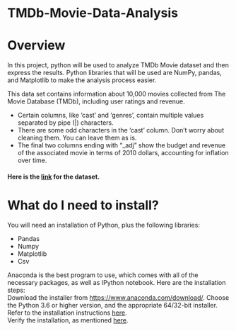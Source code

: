 # **TMDb-Movie-Data-Analysis**
# **Overview**
In this project, python will be used to analyze TMDb Movie dataset and then express the results. Python libraries that will be used are NumPy, pandas, and Matplotlib to make the analysis process easier.

This data set contains information about 10,000 movies collected from The Movie Database (TMDb), including user ratings and revenue.
- Certain columns, like ‘cast’ and ‘genres’, contain multiple values separated by pipe (|) characters. 
- There are some odd characters in the ‘cast’ column. Don’t worry about cleaning them. You can leave them as is.
- The final two columns ending with “_adj” show the budget and revenue of the associated movie in terms of 2010 dollars, accounting for inflation over time.

#### Here is the [link](https://www.kaggle.com/datasets/juzershakir/tmdb-movies-dataset?select=tmdb_movies_data.csv) for the dataset.

# **What do I need to install?**
You will need an installation of Python, plus the following libraries:
- Pandas
- Numpy
- Matplotlib
- Csv

Anaconda is the best program to use, which comes with all of the necessary packages, as well as IPython notebook. Here are the installation steps:
<br>Download the installer from https://www.anaconda.com/download/. Choose the Python 3.6 or higher version, and the appropriate 64/32-bit installer.
<br>Refer to the installation instructions [here](https://docs.anaconda.com/anaconda/install/).
<br>Verify the installation, as mentioned [here](https://docs.anaconda.com/anaconda/install/verify-install/).
  






